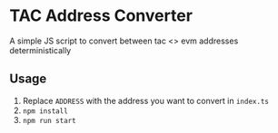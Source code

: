 # TAC Address Converter

A simple JS script to convert between tac <> evm addresses deterministically

## Usage

1. Replace `ADDRESS` with the address you want to convert in `index.ts`
2. `npm install`
3. `npm run start`